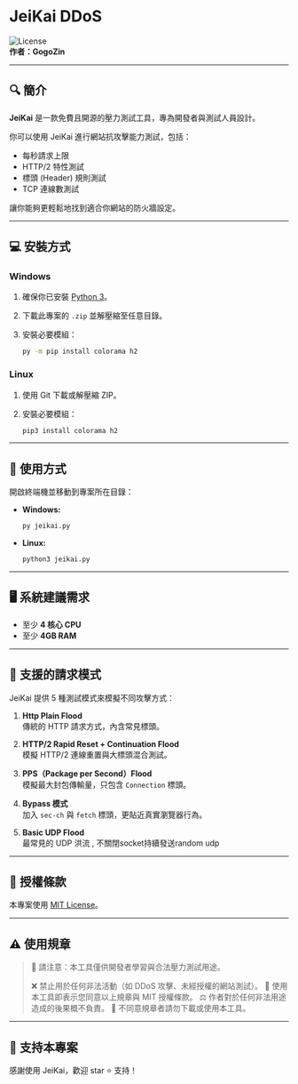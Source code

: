 # JeiKai DDoS

![License](https://img.shields.io/badge/license-MIT-green)  
**作者：GogoZin**

---

## 🔍 簡介

**JeiKai** 是一款免費且開源的壓力測試工具，專為開發者與測試人員設計。

你可以使用 JeiKai 進行網站抗攻擊能力測試，包括：

- 每秒請求上限
- HTTP/2 特性測試
- 標頭 (Header) 規則測試
- TCP 連線數測試

讓你能夠更輕鬆地找到適合你網站的防火牆設定。

---

## 💻 安裝方式

### Windows

1. 確保你已安裝 [Python 3](https://www.python.org/)。
2. 下載此專案的 `.zip` 並解壓縮至任意目錄。
3. 安裝必要模組：

   ```bash
   py -m pip install colorama h2
   ```

### Linux

1. 使用 Git 下載或解壓縮 ZIP。
2. 安裝必要模組：

   ```bash
   pip3 install colorama h2
   ```

---

## 🚀 使用方式

開啟終端機並移動到專案所在目錄：

- **Windows:**

  ```bash
  py jeikai.py
  ```

- **Linux:**

  ```bash
  python3 jeikai.py
  ```

---

## 🖥️ 系統建議需求

- 至少 **4 核心 CPU**
- 至少 **4GB RAM**

---

## 🔧 支援的請求模式

JeiKai 提供 5 種測試模式來模擬不同攻擊方式：

1. **Http Plain Flood**  
   傳統的 HTTP 請求方式，內含常見標頭。

2. **HTTP/2 Rapid Reset + Continuation Flood**  
   模擬 HTTP/2 連線重置與大標頭混合測試。

3. **PPS（Package per Second）Flood**  
   模擬最大封包傳輸量，只包含 `Connection` 標頭。

4. **Bypass 模式**  
   加入 `sec-ch` 與 `fetch` 標頭，更貼近真實瀏覽器行為。

5. **Basic UDP Flood**  
   最常見的 UDP 洪流 , 不關閉socket持續發送random udp
---

## 📜 授權條款

本專案使用 [MIT License](LICENSE)。

---

## ⚠️ 使用規章

> 📌 請注意：本工具僅供開發者學習與合法壓力測試用途。 
>  
> ❌ 禁止用於任何非法活動（如 DDoS 攻擊、未經授權的網站測試）。
> 📄 使用本工具即表示您同意以上規章與 MIT 授權條款。
> ⚖️ 作者對於任何非法用途造成的後果概不負責。
> 🙅 不同意規章者請勿下載或使用本工具。

---

## 🌟 支持本專案
感謝使用 JeiKai，歡迎 star ⭐ 支持！
